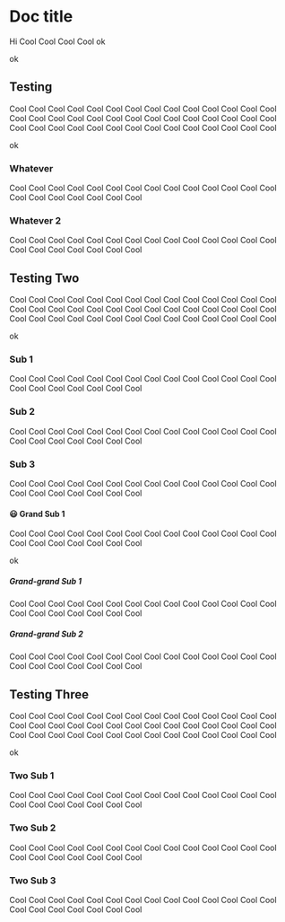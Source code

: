 # Doc title

Hi Cool Cool Cool Cool <!--doc-gen wordCount-->ok<!--end-doc-gen-->

<!--doc-gen (TOC)-->
ok
<!--end-doc-gen-->

## Testing

Cool Cool Cool Cool Cool Cool Cool Cool Cool Cool Cool Cool Cool Cool Cool Cool Cool Cool Cool Cool Cool 
Cool Cool Cool Cool Cool Cool Cool Cool Cool Cool Cool Cool Cool Cool Cool Cool Cool Cool Cool Cool Cool 

<!--doc-gen TOC sub=true maxDepth=5 -->
ok
<!--end-doc-gen-->

### Whatever

Cool Cool Cool Cool Cool Cool Cool Cool Cool Cool Cool Cool Cool Cool Cool Cool Cool Cool Cool Cool Cool 

### Whatever 2

Cool Cool Cool Cool Cool Cool Cool Cool Cool Cool Cool Cool Cool Cool Cool Cool Cool Cool Cool Cool Cool 


## Testing Two

Cool Cool Cool Cool Cool Cool Cool Cool Cool Cool Cool Cool Cool Cool Cool Cool Cool Cool Cool Cool Cool 
Cool Cool Cool Cool Cool Cool Cool Cool Cool Cool Cool Cool Cool Cool Cool Cool Cool Cool Cool Cool Cool 

<!--doc-gen (TOC?sub=true&collapse=true&maxDepth=2)-->
ok
<!--end-doc-gen-->

### Sub 1

Cool Cool Cool Cool Cool Cool Cool Cool Cool Cool Cool Cool Cool Cool Cool Cool Cool Cool Cool Cool Cool 

### Sub 2

Cool Cool Cool Cool Cool Cool Cool Cool Cool Cool Cool Cool Cool Cool Cool Cool Cool Cool Cool Cool Cool 

### Sub 3

Cool Cool Cool Cool Cool Cool Cool Cool Cool Cool Cool Cool Cool Cool Cool Cool Cool Cool Cool Cool Cool 

#### 😃 Grand Sub 1

Cool Cool Cool Cool Cool Cool Cool Cool Cool Cool Cool Cool Cool Cool Cool Cool Cool Cool Cool Cool Cool 

<!--doc-gen TOC sub=true maxDepth=5 -->
ok
<!--end-doc-gen-->

##### Grand-grand Sub 1

Cool Cool Cool Cool Cool Cool Cool Cool Cool Cool Cool Cool Cool Cool Cool Cool Cool Cool Cool Cool Cool 

##### Grand-grand Sub 2

Cool Cool Cool Cool Cool Cool Cool Cool Cool Cool Cool Cool Cool Cool Cool Cool Cool Cool Cool Cool Cool 

## Testing Three

Cool Cool Cool Cool Cool Cool Cool Cool Cool Cool Cool Cool Cool Cool Cool Cool Cool Cool Cool Cool Cool 
Cool Cool Cool Cool Cool Cool Cool Cool Cool Cool Cool Cool Cool Cool Cool Cool Cool Cool Cool Cool Cool 

<!--doc-gen (TOC?sub=true)-->
ok
<!--end-doc-gen-->

### Two Sub 1

Cool Cool Cool Cool Cool Cool Cool Cool Cool Cool Cool Cool Cool Cool Cool Cool Cool Cool Cool Cool Cool 

### Two Sub 2

Cool Cool Cool Cool Cool Cool Cool Cool Cool Cool Cool Cool Cool Cool Cool Cool Cool Cool Cool Cool Cool 

### Two Sub 3

Cool Cool Cool Cool Cool Cool Cool Cool Cool Cool Cool Cool Cool Cool Cool Cool Cool Cool Cool Cool Cool 
